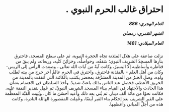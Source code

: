 <h1 dir="rtl">احتراق غالب الحرم النبوي .</h1>

<h5 dir="rtl">العام الهجري:  886

الشهر القمري: رمضان

العام الميلادي: 1481</h5>

<p dir="rtl">نزلت صاعقة على هلال المئذنة تجاه الحجرة النبوية، ثم على سطح المسجد، فاحترق بنارِها المسجِدُ الشريف النبوي؛ سَقفُه، وحواصلُه، وخزائِنُ كتُبِه، وربعاته، ولم يبقَ من قناطره وأساطينه إلَّا اليسيرُ، وكانت آيةً من آيات الله تعالى.، وصعدت الرأس إلى الريس- وكان من أهل العلم - بالمئذنة فاحترق، واحترق في الحرم عالمٌ آخر خرج من بيته لطلب ولدِه، وصل الخبرُ من المدينة المشرَّفة بمحضر يكتتب بالكائنة التي اتفقت بالمدينة من الحريق الأعظم، فحصل عند الناس بذلك باعثٌ شديدٌ. وأخذ السلطان في الاهتمام بشأن هذا الحادث والاجتهاد في القيام ببناء المسجد الشريف النبويِّ، ثم عَمِل بتقدير النفقة عليه، فكانت نحوًا من مائة ألف دينار. ثم بُني بعد ذلك وأُعيد أحسَنَ ما كان، وبُنِيت القبَّة المعظَّمة على القبر الشريف بعد إحكام بناء القبر أيضًا، وعُمِلت المقصورة الهائلة النادرة، وكانت هذه من أجلِّ المباني وأعظمِها.</p></br>
